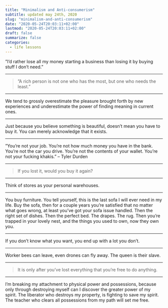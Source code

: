 ```yaml
---
title: "Minimalism and Anti-consumerism"
subtitle: updated may 24th, 2020
slug: "minimalism-and-anti-consumerism"
date: "2020-05-24T20:03:11+02:00"
lastmod: "2020-05-24T20:03:11+02:00"
draft: false
summarize: false
categories:
  - life lessons
---
```


”I’d rather lose all my money starting a business than losing it by buying stuff I don’t need.”

---

> ”A rich person is not one who has the most, but one who needs the least.”

---

We tend to grossly overestimate the pleasure brought forth by new experiences and underestimate the power of finding meaning in current ones.

---

Just because you believe something is beautiful, doesn’t mean you have to buy it. You can merely acknowledge that it exists.

---

”You’re not your job. You’re not how much money you have in the bank. You’re not the car you drive. You’re not the contents of your wallet. You’re not your fucking khakis.” – Tyler Durden

---

> If you lost it, would you buy it again?

---

Think of stores as your personal warehouses.

---

You buy furniture. You tell yourself, this is the last sofa I will ever need in my life. Buy the sofa, then for a couple years you’re satisfied that no matter what goes wrong, at least you’ve got your sofa issue handled. Then the right set of dishes. Then the perfect bed. The drapes. The rug. Then you’re trapped in your lovely nest, and the things you used to own, now they own you.

---

If you don’t know what you want, you end up with a lot you don’t.

---

Worker bees can leave, even drones can fly away. The queen is their slave.

---

> It is only after you’ve lost everything that you’re free to do anything.

---

I’m breaking my attachment to physical power and possessions, because only through destroying myself can I discover the greater power of my spirit. The liberator who destroys my property, is fighting to save my spirit. The teacher who clears all possessions from my path will set me free.